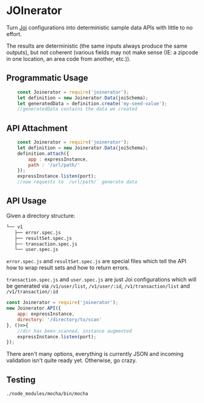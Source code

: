 JOInerator
==========

Turn [Joi](https://joi.dev/) configurations into deterministic sample data APIs with little to no effort.

The results are deterministic (the same inputs always produce the same outputs), but not coherent (various fields may not make sense (IE: a zipcode in one location, an area code from another, etc.)).

Programmatic Usage
------------------

```javascript
    const Joinerator = require('joinerator');
    let definition = new Joinerator.Data(joiSchema);
    let generatedData = definition.create('my-seed-value');
    //generatedData contains the data we created
```


API Attachment
--------------
```javascript
    const Joinerator = require('joinerator');
    let definition = new Joinerator.Data(joiSchema);
    definition.attach({
        app : expressInstance,
        path : '/url/path/'
    });
    expressInstance.listen(port);
    //now requests to `/url/path/` generate data
```

API Usage
---------
Given a directory structure:
```bash
└── v1
   ├── error.spec.js
   ├── resultSet.spec.js
   ├── transaction.spec.js
   └── user.spec.js
```

`error.spec.js` and `resultSet.spec.js` are special files which tell the API how to wrap result sets and how to return errors.

`transaction.spec.js` and `user.spec.js` are just Joi configurations which will be generated via `/v1/user/list`,  `/v1/user/:id`, `/v1/transaction/list` and `/v1/transaction/:id`

```javascript
const Joinerator = require('joinerator');
new Joinerator.API({
    app: expressInstance,
    directory: '/directory/to/scan'
}, ()=>{
    //dir has been scanned, instance augmented
    expressInstance.listen(port);
});
```

There aren't many options, everything is currently JSON and incoming validation isn't quite ready yet. Otherwise, go crazy.


Testing
-------

```bash
./node_modules/mocha/bin/mocha
```
